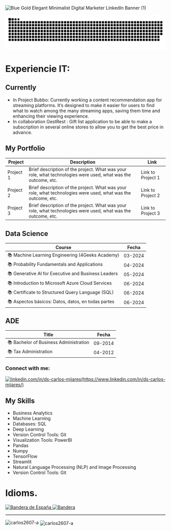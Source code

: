 
![Blue Gold Elegant Minimalist Digital Marketer LinkedIn Banner (1)](https://github.com/Carlos2607-a/GestRest/assets/136937640/b4556ee4-cfc9-4aa5-8753-ae6aeb685374)




<!--- snake -->
<div align="center">
  <img  src="https://github.com/1999AZZAR/1999AZZAR/blob/readme/resources/img/grid-snake.svg"
       alt="snake" /></a>
</div>


# Experiencie IT:

## Currently
- In Project Bubbo: Currently working  a content recommendation app for streaming platforms. It’s designed to make it easier for users to find what to watch among the many streaming apps, saving them time and enhancing their viewing experience.
- In collaboration GestRest : Gift list application to be able to make a subscription in several online stores to allow you to get the best price in advance.

## My Portfolio

| Project | Description | Link |
|---------|-------------|------|
| Project 1 | Brief description of the project. What was your role, what technologies were used, what was the outcome, etc. | Link to Project 1 |
| Project 2 | Brief description of the project. What was your role, what technologies were used, what was the outcome, etc. | Link to Project 2 |
| Project 3 | Brief description of the project. What was your role, what technologies were used, what was the outcome, etc. | Link to Project 3 |

## Data Science
| Course                                             | Fecha       |
|---------------------------------------------------|-------------|
| 📚 Machine Learning Engineering (4Geeks Academy)  | 03-2024     |
| 📚 Probability Fundamentals and Applications      | 04-2024    |
| 📚 Generative AI for Executive and Business Leaders | 05-2024   |
| 📚 Introduction to Microsoft Azure Cloud Services | 06-2024    |
| 📚 Certificate to Structured Query Language (SQL) | 06-2024    |
| 📚 Aspectos básicos: Datos, datos, en todas partes| 06-2024     |

## ADE
| Title                                             | Fecha       |
|---------------------------------------------------|-------------|
| 📚 Bachelor of Business Administration            | 09-2014     |
| 📚 Tax Administration                             | 04-2012    |


<h3 align="left">Connect with me:</h3>
<p align="left">
<a href="https://linkedin.com/in/linkedin.com/in/ds-carlos-mijares" target="blank"><img align="center" src="https://raw.githubusercontent.com/rahuldkjain/github-profile-readme-generator/master/src/images/icons/Social/linked-in-alt.svg" alt="linkedin.com/in/ds-carlos-mijares(https://www.linkedin.com/in/ds-carlos-mijares/)" height="30" width="40" /></a>
</p>

## My Skills
- Business Analytics
- Machine Learning
- Databases: SQL
- Deep Learning
- Version Control Tools: Git
- Visualization Tools: PowerBI
- Pandas
- Numpy
- TensorFlow
- Streamlit 
- Natural Language Processing (NLP) and Image Processing 
- Version Control Tools: Git


# Idioms.
<a href="https://upload.wikimedia.org/wikipedia/commons/thumb/f/ff/Bandera_de_Espa%C3%B1a_%28sin_escudo%29.svg/2560px-Bandera_de_Espa%C3%B1a_%28sin_escudo%29.svg.png" target="_blank" rel="noopener noreferrer">
  <img src="https://upload.wikimedia.org/wikipedia/commons/thumb/f/ff/Bandera_de_Espa%C3%B1a_%28sin_escudo%29.svg/2560px-Bandera_de_Espa%C3%B1a_%28sin_escudo%29.svg.png" height="30" alt="Bandera de España">
</a>
<a href="https://cdn.pixabay.com/photo/2013/07/13/12/03/flag-159070_1280.png" target="_blank" rel="noopener noreferrer">
  <img src="https://cdn.pixabay.com/photo/2013/07/13/12/03/flag-159070_1280.png" height="30" alt="Bandera">
</a>

<hr style="border:1px solid #ccc">


<p><img align="left" src="https://github-readme-stats.vercel.app/api/top-langs?username=carlos2607-a&show_icons=true&locale=en&layout=compact" alt="carlos2607-a" /></p>

<p>&nbsp;<img align="center" src="https://github-readme-stats.vercel.app/api?username=carlos2607-a&show_icons=true&locale=en" alt="carlos2607-a" /></p>
